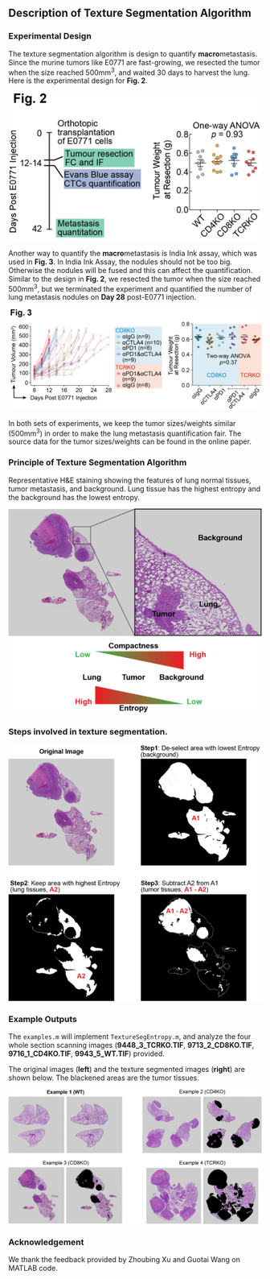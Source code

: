 ## Description of Texture Segmentation Algorithm

### Experimental Design

The texture segmentation algorithm is design to quantify **macro**metastasis. Since the murine tumors like E0771 are fast-growing, we resected the tumor when the size reached 500mm<sup>3</sup>, and waited 30 days to harvest the lung. Here is the experimental design for **Fig. 2**.

![ExperimentalDesign](IllustrationImages/ExperimentalDesign1.jpg)

Another way to quantify the **macro**metastasis is India Ink assay, which was used in **Fig. 3**. In India Ink Assay, the nodules should not be too big. Otherwise the nodules will be fused and this can affect the quantification. Similar to the design in **Fig. 2**, we resected the tumor when the size reached 500mm<sup>3</sup>, but we terminated the experiment and quantified the number of lung metastasis nodules on **Day 28** post-E0771 injection.

![ExperimentalDesign](IllustrationImages/ExperimentalDesign2.jpg)

In both sets of experiments, we keep the tumor sizes/weights similar (500mm<sup>3</sup>) in order to make the lung metastasis quantification fair. The source data for the tumor sizes/weights can be found in the online paper.

### Principle of Texture Segmentation Algorithm

Representative H&E staining showing the features of lung normal tissues, tumor metastasis, and background. Lung tissue has the highest entropy and the background has the lowest entropy.

![1](IllustrationImages/1.jpg)

### Steps involved in texture segmentation.

![2](IllustrationImages/2.jpg)

### Example Outputs

The `examples.m` will implement `TextureSegEntropy.m`, and analyze the four whole section scanning images (**9448_3_TCRKO.TIF**, **9713_2_CD8KO.TIF**, **9716_1_CD4KO.TIF**, **9943_5_WT.TIF**) provided.

The original images (**left**) and the texture segmented images (**right**) are shown below. The blackened areas are the tumor tissues.

![3](IllustrationImages/3.jpg)

### Acknowledgement

We thank the feedback provided by Zhoubing Xu and Guotai Wang on MATLAB code.

